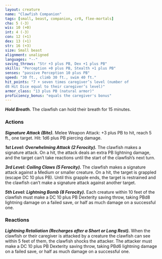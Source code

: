 ```yaml
---
layout: creature
name: "Clawfish Companion"
tags: [small, beast, companion, cr0, flee-mortals]
cha: 5 (-3)
wis: 10 (+0)
int: 4 (-3)
con: 12 (+1)
dex: 13 (+1)
str: 16 (+3)
size: Small beast
alignment: unaligned
languages: "--"
saving_throws: "Str +3 plus PB, Dex +1 plus PB"
skills: "Perception +0 plus PB, Stealth +1 plus PB"
senses: "passive Perception 10 plus PB"
speed: "30 ft., climb 30 ft., swim 40 ft."
hit_points: "7 + seven times caregiver’s level (number of
d8 Hit Dice equal to their caregiver’s level)"
armor_class: "13 plus PB (natural armor)"
proficiency_bonus: "equals the caregiver's bonus"
---
```


***Hold Breath.*** The clawfish can hold their breath for
15 minutes.

### Actions

***Signature Attack (Bite).*** Melee Weapon Attack: +3 plus PB to
hit, reach 5 ft., one target. Hit: 1d6 plus PB piercing damage.

***1st Level: Overwhelming Attack (2 Ferocity).*** The clawfish
makes a signature attack. On a hit, the attack deals an extra
PB lightning damage, and the target can’t take reactions until
the start of the clawfish’s next turn.

***3rd Level: Coiling Claws (5 Ferocity).*** The clawfish makes a
signature attack against a Medium or smaller creature. On a hit,
the target is grappled (escape DC 10 plus PB). Until this grapple
ends, the target is restrained and the clawfish can’t make a
signature attack against another target.

***5th Level: Lightning Bomb (8 Ferocity).*** Each creature within
10 feet of the clawfish must make a DC 10 plus PB Dexterity
saving throw, taking PBd8 lightning damage on a failed save,
or half as much damage on a successful one.

### Reactions

***Lightning Retaliation (Recharges after a Short or Long Rest).*** When the clawfish or their caregiver is attacked by a
creature the clawfish can see within 5 feet of them, the clawfish
shocks the attacker. The attacker must make a DC 10 plus PB
Dexterity saving throw, taking PBd6 lightning damage on a
failed save, or half as much damage on a successful one.
